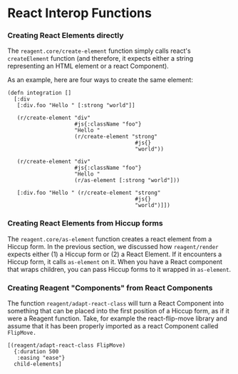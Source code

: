 # React Interop Functions

### Creating React Elements directly

The `reagent.core/create-element` function simply calls react's `createElement` function \(and therefore, it expects either a string representing an HTML element or a react Component\).  

As an example, here are four ways to create the same element:

```
(defn integration []
  [:div
   [:div.foo "Hello " [:strong "world"]]

   (r/create-element "div"
                     #js{:className "foo"}
                     "Hello "
                     (r/create-element "strong"
                                        #js{}
                                        "world"))

   (r/create-element "div"
                     #js{:className "foo"}
                     "Hello "
                     (r/as-element [:strong "world"]))

   [:div.foo "Hello " (r/create-element "strong"
                                        #js{}
                                        "world")]])
```

### Creating React Elements from Hiccup forms

The `reagent.core/as-element` function creates a react element from a Hiccup form.  In the previous section, we discussed how `reagent/render` expects either \(1\) a Hiccup form or \(2\) a React Element.  If it encounters a Hiccup form, it calls `as-element` on it.  When you have a React component that wraps children, you can pass Hiccup forms to it wrapped in `as-element`.

### Creating Reagent "Components" from React Components

The function `reagent/adapt-react-class` will turn a React Component into something that can be placed into the first position of a Hiccup form, as if it were a Reagent function.  Take, for example the react-flip-move library and assume that it has been properly imported as a react Component called `FlipMove.`

```
[(reagent/adapt-react-class FlipMove)
  {:duration 500
   :easing "ease"}
  child-elements]
```





